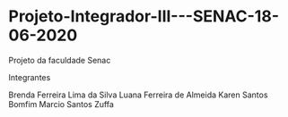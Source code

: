 # Projeto-Integrador-III---SENAC-18-06-2020
Projeto da faculdade Senac

Integrantes

Brenda Ferreira Lima da Silva
Luana Ferreira de Almeida
Karen Santos Bomfim
Marcio Santos Zuffa
